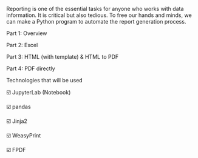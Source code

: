 Reporting is one of the essential tasks for anyone who works with data information. It is critical but also tedious. To free our hands and minds, we can make a Python program to automate the report generation process.

Part 1: Overview

Part 2: Excel

Part 3: HTML (with template) & HTML to PDF

Part 4: PDF directly

Technologies that will be used

☑️ JupyterLab (Notebook)

☑️ pandas

☑️ Jinja2

☑️ WeasyPrint

☑️ FPDF
